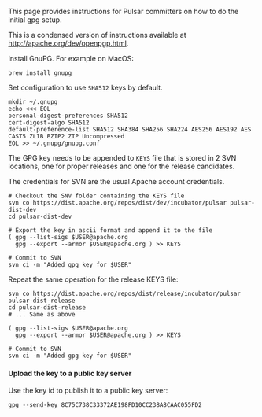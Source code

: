 
This page provides instructions for Pulsar committers on how to do
the initial gpg setup.

This is a condensed version of instructions available at
http://apache.org/dev/openpgp.html.


Install GnuPG. For example on MacOS:

```shell
brew install gnupg
```

Set configuration to use `SHA512` keys by default.

```shell
mkdir ~/.gnupg
echo <<< EOL
personal-digest-preferences SHA512
cert-digest-algo SHA512
default-preference-list SHA512 SHA384 SHA256 SHA224 AES256 AES192 AES CAST5 ZLIB BZIP2 ZIP Uncompressed
EOL >> ~/.gnupg/gnupg.conf
```

The GPG key needs to be appended to `KEYS` file that is stored in 2 SVN locations,
one for proper releases and one for the release candidates.

The credentials for SVN are the usual Apache account credentials.

```shell
# Checkout the SNV folder containing the KEYS file
svn co https://dist.apache.org/repos/dist/dev/incubator/pulsar pulsar-dist-dev
cd pulsar-dist-dev

# Export the key in ascii format and append it to the file
( gpg --list-sigs $USER@apache.org
  gpg --export --armor $USER@apache.org ) >> KEYS

# Commit to SVN
svn ci -m "Added gpg key for $USER"
```

Repeat the same operation for the release KEYS file:

```shell
svn co https://dist.apache.org/repos/dist/release/incubator/pulsar pulsar-dist-release
cd pulsar-dist-release
# ... Same as above

( gpg --list-sigs $USER@apache.org
  gpg --export --armor $USER@apache.org ) >> KEYS

# Commit to SVN
svn ci -m "Added gpg key for $USER"
```

#### Upload the key to a public key server

Use the key id to publish it to a public key server:
```shell
gpg --send-key 8C75C738C33372AE198FD10CC238A8CAAC055FD2
```